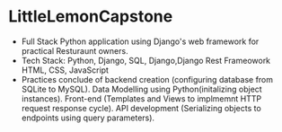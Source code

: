 # LittleLemonCapstone
- Full Stack Python application using Django's web framework for practical Resturaunt owners.
- Tech Stack: Python, Django, SQL, Django,Django Rest Frameowork HTML, CSS, JavaScript
- Practices conclude of backend creation (configuring database from SQLite to MySQL). Data Modelling using Python(initalizing object instances). Front-end (Templates and Views to implmemnt HTTP request response cycle). API development (Serializing objects to endpoints using query parameters).
